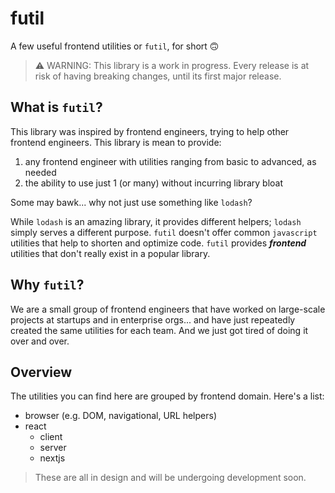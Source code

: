 # futil

A few useful frontend utilities or `futil`, for short 🙃

> ⚠️ WARNING: This library is a work in progress. Every release is at risk of
> having breaking changes, until its first major release.

## What is `futil`?

This library was inspired by frontend engineers, trying to help other frontend
engineers. This library is mean to provide:

1. any frontend engineer with utilities ranging from basic to advanced, as
   needed
2. the ability to use just 1 (or many) without incurring library bloat

Some may bawk... why not just use something like `lodash`?

While `lodash` is an amazing library, it provides different helpers; `lodash`
simply serves a different purpose. `futil` doesn't offer common `javascript`
utilities that help to shorten and optimize code. `futil` provides
**_frontend_** utilities that don't really exist in a popular library.

## Why `futil`?

We are a small group of frontend engineers that have worked on large-scale
projects at startups and in enterprise orgs... and have just repeatedly created
the same utilities for each team. And we just got tired of doing it over and
over.

## Overview

The utilities you can find here are grouped by frontend domain. Here's a list:

- browser (e.g. DOM, navigational, URL helpers)
- react
  - client
  - server
  - nextjs

> These are all in design and will be undergoing development soon.
